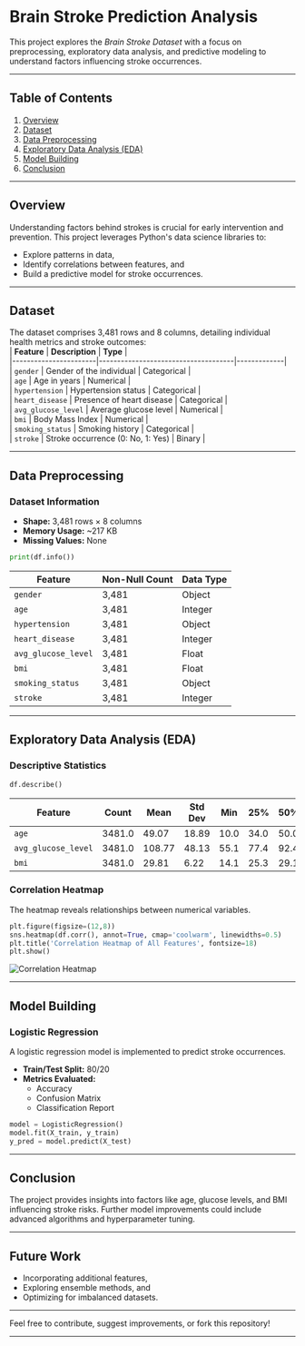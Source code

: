 # **Brain Stroke Prediction Analysis**  
This project explores the *Brain Stroke Dataset* with a focus on preprocessing, exploratory data analysis, and predictive modeling to understand factors influencing stroke occurrences.

---

## **Table of Contents**  
1. [Overview](#overview)  
2. [Dataset](#dataset)  
3. [Data Preprocessing](#data-preprocessing)  
4. [Exploratory Data Analysis (EDA)](#exploratory-data-analysis)  
5. [Model Building](#model-building)  
6. [Conclusion](#conclusion)  

---

## **Overview**  
Understanding factors behind strokes is crucial for early intervention and prevention. This project leverages Python's data science libraries to:  
- Explore patterns in data,  
- Identify correlations between features, and  
- Build a predictive model for stroke occurrences.  

---

## **Dataset**  
The dataset comprises 3,481 rows and 8 columns, detailing individual health metrics and stroke outcomes:  
| **Feature**          | **Description**                     | **Type**    |  
|-----------------------|-------------------------------------|-------------|  
| `gender`             | Gender of the individual            | Categorical |  
| `age`                | Age in years                        | Numerical   |  
| `hypertension`       | Hypertension status                 | Categorical |  
| `heart_disease`      | Presence of heart disease           | Categorical |  
| `avg_glucose_level`  | Average glucose level               | Numerical   |  
| `bmi`                | Body Mass Index                     | Numerical   |  
| `smoking_status`     | Smoking history                     | Categorical |  
| `stroke`             | Stroke occurrence (0: No, 1: Yes)   | Binary      |  

---

## **Data Preprocessing**  
### Dataset Information  
- **Shape:** 3,481 rows × 8 columns  
- **Memory Usage:** ~217 KB  
- **Missing Values:** None  

```python  
print(df.info())  
```

| **Feature**         | **Non-Null Count** | **Data Type** |  
|----------------------|-------------------|---------------|  
| `gender`            | 3,481             | Object        |  
| `age`               | 3,481             | Integer       |  
| `hypertension`      | 3,481             | Object        |  
| `heart_disease`     | 3,481             | Integer       |  
| `avg_glucose_level` | 3,481             | Float         |  
| `bmi`               | 3,481             | Float         |  
| `smoking_status`    | 3,481             | Object        |  
| `stroke`            | 3,481             | Integer       |  

---

## **Exploratory Data Analysis (EDA)**  

### Descriptive Statistics  
```python  
df.describe()  
```  
| Feature              | Count   | Mean    | Std Dev  | Min   | 25%   | 50%   | 75%   | Max   |  
|----------------------|---------|---------|----------|-------|-------|-------|-------|-------|  
| `age`               | 3481.0  | 49.07   | 18.89    | 10.0  | 34.0  | 50.0  | 64.0  | 82.0  |  
| `avg_glucose_level` | 3481.0  | 108.77  | 48.13    | 55.1  | 77.4  | 92.4  | 116.2 | 271.7 |  
| `bmi`               | 3481.0  | 29.81   | 6.22     | 14.1  | 25.3  | 29.1  | 33.5  | 48.9  |  

### Correlation Heatmap  
The heatmap reveals relationships between numerical variables.  

```python  
plt.figure(figsize=(12,8))  
sns.heatmap(df.corr(), annot=True, cmap='coolwarm', linewidths=0.5)  
plt.title('Correlation Heatmap of All Features', fontsize=18)  
plt.show()  
```  

![Correlation Heatmap](path-to-image/correlation_heatmap.png)  

---

## **Model Building**  
### Logistic Regression  
A logistic regression model is implemented to predict stroke occurrences.  
- **Train/Test Split:** 80/20  
- **Metrics Evaluated:**  
  - Accuracy  
  - Confusion Matrix  
  - Classification Report  

```python  
model = LogisticRegression()  
model.fit(X_train, y_train)  
y_pred = model.predict(X_test)  
```  

---

## **Conclusion**  
The project provides insights into factors like age, glucose levels, and BMI influencing stroke risks. Further model improvements could include advanced algorithms and hyperparameter tuning.  

---

## **Future Work**  
- Incorporating additional features,  
- Exploring ensemble methods, and  
- Optimizing for imbalanced datasets.  

---

Feel free to contribute, suggest improvements, or fork this repository!  

--- 
